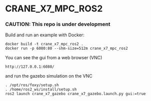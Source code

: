 # CRANE_X7_MPC_ROS2

### CAUTION: This repo is under development


Build and run an example with Docker:
```
docker build -t crane_x7_mpc_ros2 .
docker run -p 6080:80 --shm-size=512m crane_x7_mpc_ros2
```
You can see the gui from a web browser (VNC)
```
http://127.0.0.1:6080/
```
and run the gazebo simulation on the VNC
```
. /opt/ros/foxy/setup.sh
. /home/ros2_ws/install/setup.sh
ros2 launch crane_x7_gazebo crane_x7_gazebo.launch.py gui:=true
```